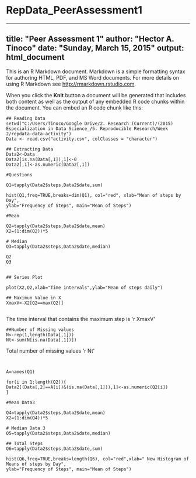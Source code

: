 # RepData_PeerAssessment1
---
title: "Peer Assessment 1"
author: "Hector A.  Tinoco"
date: "Sunday, March 15, 2015"
output: html_document
---

This is an R Markdown document. Markdown is a simple formatting syntax for authoring HTML, PDF, and MS Word documents. For more details on using R Markdown see <http://rmarkdown.rstudio.com>.

When you click the **Knit** button a document will be generated that includes both content as well as the output of any embedded R code chunks within the document. You can embed an R code chunk like this:

```{r}
## Reading Data
setwd("C:/Users/Tinoco/Google Drive/2. Research (Current)/(2015) Especialization in Data Science_/5. Reproducible Research/Week 2/repdata-data-activity")  
Data <- read.csv("activity.csv", colClasses = "character")

## Extracting Data
Data2<-Data
Data2[is.na(Data[,1]),1]<-0
Data2[,1]<-as.numeric(Data2[,1])

#Questions

Q1=tapply(Data2$steps,Data2$date,sum)

hist(Q1,freq=TRUE,breaks=dim(Q1), col="red", xlab="Mean of steps by Day",
ylab="Frequency of Steps", main="Mean of Steps")

#Mean

Q2=tapply(Data2$steps,Data2$date,mean)
X2=(1:dim(Q2))*5

# Median
Q3=tapply(Data2$steps,Data2$date,median)

Q2
Q3

```


```{r simulation}

## Series Plot

plot(X2,Q2,xlab="Time intervals",ylab="Mean of steps daily")

## Maximun Value in X
XmaxV<-X2[Q2==max(Q2)]


```
The time interval that contains the maximum step is 'r XmaxV'

```{r}
##Number of Missing values
N<-rep(1,length(Data[,1]))
Nt<-sum(N[is.na(Data[,1])])

```
Total number of missing values 'r Nt'

```{r}


A=names(Q1)

for(i in 1:length(Q2)){
Data2[(Data[,2]==A[i])&(is.na(Data[,1])),1]<-as.numeric(Q2[i])
}

#Mean Data3

Q4=tapply(Data2$steps,Data2$date,mean)
X2=(1:dim(Q4))*5

# Median Data 3
Q5=tapply(Data2$steps,Data2$date,median)

## Total Steps
Q6=tapply(Data2$steps,Data2$date,sum)

hist(Q6,freq=TRUE,breaks=length(Q6), col="red",xlab=" New Histogram of Means of steps by Day",
ylab="Frequency of Steps", main="Mean of Steps")

```

